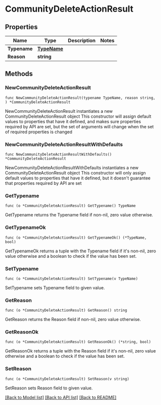 # CommunityDeleteActionResult

## Properties

Name | Type | Description | Notes
------------ | ------------- | ------------- | -------------
**Typename** | [**TypeName**](TypeName.md) |  | 
**Reason** | **string** |  | 

## Methods

### NewCommunityDeleteActionResult

`func NewCommunityDeleteActionResult(typename TypeName, reason string, ) *CommunityDeleteActionResult`

NewCommunityDeleteActionResult instantiates a new CommunityDeleteActionResult object
This constructor will assign default values to properties that have it defined,
and makes sure properties required by API are set, but the set of arguments
will change when the set of required properties is changed

### NewCommunityDeleteActionResultWithDefaults

`func NewCommunityDeleteActionResultWithDefaults() *CommunityDeleteActionResult`

NewCommunityDeleteActionResultWithDefaults instantiates a new CommunityDeleteActionResult object
This constructor will only assign default values to properties that have it defined,
but it doesn't guarantee that properties required by API are set

### GetTypename

`func (o *CommunityDeleteActionResult) GetTypename() TypeName`

GetTypename returns the Typename field if non-nil, zero value otherwise.

### GetTypenameOk

`func (o *CommunityDeleteActionResult) GetTypenameOk() (*TypeName, bool)`

GetTypenameOk returns a tuple with the Typename field if it's non-nil, zero value otherwise
and a boolean to check if the value has been set.

### SetTypename

`func (o *CommunityDeleteActionResult) SetTypename(v TypeName)`

SetTypename sets Typename field to given value.


### GetReason

`func (o *CommunityDeleteActionResult) GetReason() string`

GetReason returns the Reason field if non-nil, zero value otherwise.

### GetReasonOk

`func (o *CommunityDeleteActionResult) GetReasonOk() (*string, bool)`

GetReasonOk returns a tuple with the Reason field if it's non-nil, zero value otherwise
and a boolean to check if the value has been set.

### SetReason

`func (o *CommunityDeleteActionResult) SetReason(v string)`

SetReason sets Reason field to given value.



[[Back to Model list]](../README.md#documentation-for-models) [[Back to API list]](../README.md#documentation-for-api-endpoints) [[Back to README]](../README.md)


